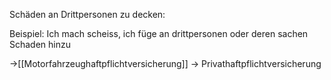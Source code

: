 Schäden an Drittpersonen zu decken:

Beispiel: Ich mach scheiss, ich füge an drittpersonen oder deren sachen Schaden hinzu 


->[[Motorfahrzeughaftpflichtversicherung]]
-> Privathaftpflichtversicherung